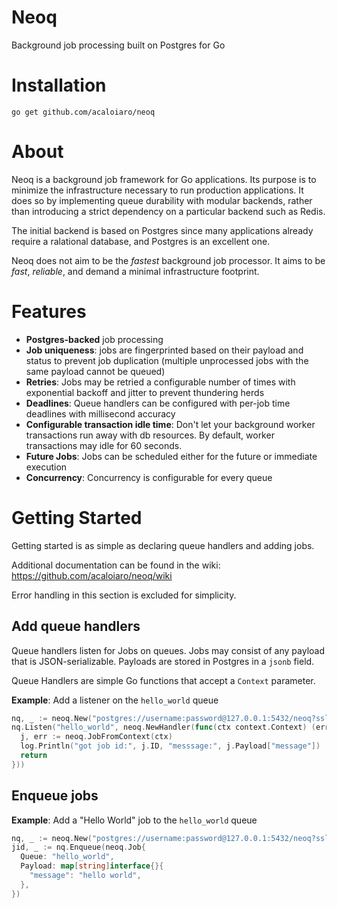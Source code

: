 # Neoq

Background job processing built on Postgres for Go

# Installation

`go get github.com/acaloiaro/neoq`

# About

Neoq is a background job framework for Go applications. Its purpose is to minimize the infrastructure necessary to run production applications. It does so by implementing queue durability with modular backends, rather than introducing a strict dependency on a particular backend such as Redis.

The initial backend is based on Postgres since many applications already require a ralational database, and Postgres is an excellent one.

Neoq does not aim to be the _fastest_ background job processor. It aims to be _fast_, _reliable_, and demand a minimal infrastructure footprint.

# Features

- **Postgres-backed** job processing
- **Job uniqueness**: jobs are fingerprinted based on their payload and status to prevent job duplication (multiple unprocessed jobs with the same payload cannot be queued)
- **Retries**: Jobs may be retried a configurable number of times with exponential backoff and jitter to prevent thundering herds
- **Deadlines**: Queue handlers can be configured with per-job time deadlines with millisecond accuracy
- **Configurable transaction idle time**: Don't let your background worker transactions run away with db resources. By default, worker transactions may idle for 60 seconds.
- **Future Jobs**: Jobs can be scheduled either for the future or immediate execution
- **Concurrency**: Concurrency is configurable for every queue

# Getting Started

Getting started is as simple as declaring queue handlers and adding jobs.

Additional documentation can be found in the wiki: https://github.com/acaloiaro/neoq/wiki

Error handling in this section is excluded for simplicity.

## Add queue handlers

Queue handlers listen for Jobs on queues. Jobs may consist of any payload that is JSON-serializable. Payloads are stored in Postgres in a `jsonb` field.

Queue Handlers are simple Go functions that accept a `Context` parameter.

**Example**: Add a listener on the `hello_world` queue

```go
nq, _ := neoq.New("postgres://username:password@127.0.0.1:5432/neoq?sslmode=disable")
nq.Listen("hello_world", neoq.NewHandler(func(ctx context.Context) (err error) {
  j, err := neoq.JobFromContext(ctx)
  log.Println("got job id:", j.ID, "messsage:", j.Payload["message"])
  return
}))
```

## Enqueue jobs

**Example**: Add a "Hello World" job to the `hello_world` queue

```go
nq, _ := neoq.New("postgres://username:password@127.0.0.1:5432/neoq?sslmode=disable")
jid, _ := nq.Enqueue(neoq.Job{
  Queue: "hello_world",
  Payload: map[string]interface{}{
    "message": "hello world",
  },
})

```



